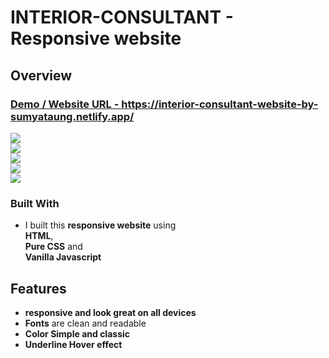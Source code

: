 # INTERIOR-CONSULTANT - Responsive website

## Overview

<h3>
    <a href="https://interior-consultant-website-by-sumyataung.netlify.app/">
 Demo / Website URL - https://interior-consultant-website-by-sumyataung.netlify.app/
    </a>
</h3>

![](Demo/large-screen.png)
<br/>
![](Demo/medium-screen.png)
<br/>
![](Demo/medium-screen-nav.png)
<br/>
![](Demo/small-screen.png)
<br/>
![](Demo/small-screen-nav.png)
<br/>

### Built With

- I built this **responsive website** using <br/>
  **HTML**, <br/>
  **Pure CSS** and <br/>
  **Vanilla Javascript** <br/>

## Features

- **responsive and look great on all devices**
- **Fonts** are clean and readable
- **Color Simple and classic**
- **Underline Hover effect**
